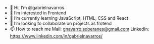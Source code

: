 - 👋 Hi, I’m @gabrielnavarros
- 👀 I’m interested in Frontend
- 🌱 I’m currently learning JavaScript, HTML, CSS and React
- 💞️ I’m looking to collaborate on projects as frotend
- 📫 How to reach me 
      Mail: gnavarro.soberanes@gmail.com
      LinkedIn: https://www.linkedin.com/in/gabrielnavarros/

<!---
gabrielnavarros/gabrielnavarros is a ✨ special ✨ repository because its `README.md` (this file) appears on your GitHub profile.
You can click the Preview link to take a look at your changes.
--->
